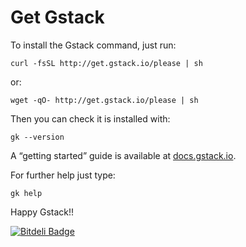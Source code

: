 Get Gstack
==========

To install the Gstack command, just run:

    curl -fsSL http://get.gstack.io/please | sh

or:

    wget -qO- http://get.gstack.io/please | sh

Then you can check it is installed with:

    gk --version

A “getting started” guide is available at
[docs.gstack.io](http://docs.gstack.io/).

For further help just type:

    gk help

Happy Gstack!!


[![Bitdeli Badge](https://d2weczhvl823v0.cloudfront.net/gstackio/gstack-get/trend.png)](https://bitdeli.com/free "Bitdeli Badge")
